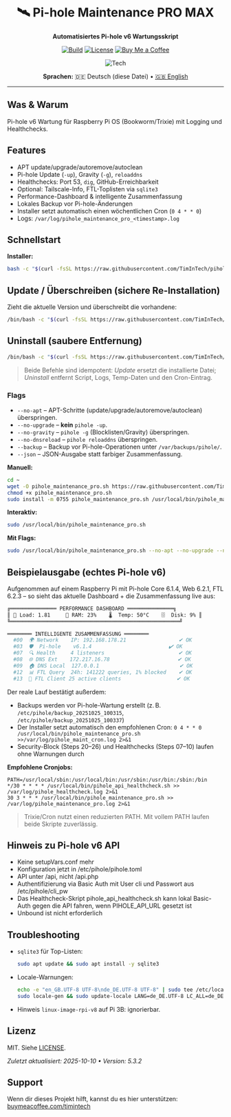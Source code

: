 <div align="center">

# 🛰️ Pi-hole Maintenance PRO MAX
**Automatisiertes Pi-hole v6 Wartungsskript**

[![Build](https://img.shields.io/github/actions/workflow/status/TimInTech/pihole-maintenance-pro/ci-sanity.yml?branch=main)](https://github.com/TimInTech/pihole-maintenance-pro/actions)
[![License](https://img.shields.io/github/license/TimInTech/pihole-maintenance-pro)](LICENSE)
[![Buy Me a Coffee](https://img.shields.io/badge/Kaffee%20spendieren-Unterst%C3%BCtzen-ffdd00?logo=buymeacoffee&logoColor=000&labelColor=fff)](https://buymeacoffee.com/timintech)

<img src="https://skillicons.dev/icons?i=bash,linux" alt="Tech" />

**Sprachen:** 🇩🇪 Deutsch (diese Datei) • [🇬🇧 English](README.md)

</div>

---

## Was & Warum
Pi-hole v6 Wartung für Raspberry Pi OS (Bookworm/Trixie) mit Logging und Healthchecks.

## Features
- APT update/upgrade/autoremove/autoclean  
- Pi-hole Update (`-up`), Gravity (`-g`), `reloaddns`  
- Healthchecks: Port 53, `dig`, GitHub-Erreichbarkeit  
- Optional: Tailscale-Info, FTL-Toplisten via `sqlite3`  
- Performance-Dashboard & intelligente Zusammenfassung  
- Lokales Backup vor Pi-hole-Änderungen  
- Installer setzt automatisch einen wöchentlichen Cron (`0 4 * * 0`)  
- Logs: `/var/log/pihole_maintenance_pro_<timestamp>.log`

## Schnellstart
**Installer:**
```bash
bash -c "$(curl -fsSL https://raw.githubusercontent.com/TimInTech/pihole-maintenance-pro/main/scripts/install.sh)"
```

<!-- UNINSTALL:BEGIN -->
## Update / Überschreiben (sichere Re-Installation)

Zieht die aktuelle Version und überschreibt die vorhandene:
```bash
/bin/bash -c "$(curl -fsSL https://raw.githubusercontent.com/TimInTech/pihole-maintenance-pro/main/scripts/install.sh)"
```

## Uninstall (saubere Entfernung)
```bash
/bin/bash -c "$(curl -fsSL https://raw.githubusercontent.com/TimInTech/pihole-maintenance-pro/main/scripts/uninstall.sh)"
```

> Beide Befehle sind idempotent: *Update* ersetzt die installierte Datei; *Uninstall* entfernt Script, Logs, Temp-Daten und den Cron-Eintrag.
<!-- UNINSTALL:END -->

### Flags

- `--no-apt` – APT-Schritte (update/upgrade/autoremove/autoclean) überspringen.
- `--no-upgrade` – **kein** `pihole -up`.
- `--no-gravity` – `pihole -g` (Blocklisten/Gravity) überspringen.
- `--no-dnsreload` – `pihole reloaddns` überspringen.
- `--backup` – Backup vor Pi-hole-Operationen unter `/var/backups/pihole/`.
- `--json` – JSON-Ausgabe statt farbiger Zusammenfassung.

**Manuell:**

```bash
cd ~
wget -O pihole_maintenance_pro.sh https://raw.githubusercontent.com/TimInTech/pihole-maintenance-pro/main/pihole_maintenance_pro.sh
chmod +x pihole_maintenance_pro.sh
sudo install -m 0755 pihole_maintenance_pro.sh /usr/local/bin/pihole_maintenance_pro.sh
```

**Interaktiv:**

```bash
sudo /usr/local/bin/pihole_maintenance_pro.sh
```

**Mit Flags:**

```bash
sudo /usr/local/bin/pihole_maintenance_pro.sh --no-apt --no-upgrade --no-gravity --no-dnsreload
```

## Beispielausgabe (echtes Pi-hole v6)
Aufgenommen auf einem Raspberry Pi mit Pi-hole Core 6.1.4, Web 6.2.1, FTL 6.2.3 – so sieht das aktuelle Dashboard + die Zusammenfassung live aus:

```bash
╔═══════════════ PERFORMANCE DASHBOARD ═══════════════╗
║ 🚀 Load: 1.81     💾 RAM: 23%    🌡  Temp: 50°C    🗄  Disk: 9% ║
╚═══════════════════════════════════════════════════════╝

════════ INTELLIGENTE ZUSAMMENFASSUNG ════════
  #00  🌍 Network    IP: 192.168.178.21                 ✔ OK
  #03  🛡  Pi-hole    v6.1.4                         ✔ OK
  #07  🔍 Health     4 listeners                        ✔ OK
  #08  🌐 DNS Ext    172.217.16.78                      ✔ OK
  #09  🏠 DNS Local  127.0.0.1                          ✔ OK
  #12  📊 FTL Query  24h: 141222 queries, 1% blocked    ✔ OK
  #13  👥 FTL Client 25 active clients                  ✔ OK
```

Der reale Lauf bestätigt außerdem:
- Backups werden vor Pi-hole-Wartung erstellt (z. B. `/etc/pihole/backup_20251025_100315`, `/etc/pihole/backup_20251025_100337`)
- Der Installer setzt automatisch den empfohlenen Cron: `0 4 * * 0 /usr/local/bin/pihole_maintenance_pro.sh >>/var/log/pihole_maint_cron.log 2>&1`
- Security-Block (Steps 20–26) und Healthchecks (Steps 07–10) laufen ohne Warnungen durch

**Empfohlene Cronjobs:**

```cron
PATH=/usr/local/sbin:/usr/local/bin:/usr/sbin:/usr/bin:/sbin:/bin
*/30 * * * * /usr/local/bin/pihole_api_healthcheck.sh >> /var/log/pihole_healthcheck.log 2>&1
30 3 * * * /usr/local/bin/pihole_maintenance_pro.sh >> /var/log/pihole_maintenance_pro.log 2>&1
```

> Trixie/Cron nutzt einen reduzierten PATH. Mit vollem PATH laufen beide Skripte zuverlässig.

## Hinweis zu Pi-hole v6 API

- Keine setupVars.conf mehr
- Konfiguration jetzt in /etc/pihole/pihole.toml
- API unter /api, nicht /api.php
- Authentifizierung via Basic Auth mit User cli und Passwort aus /etc/pihole/cli_pw
- Das Healthcheck-Skript pihole_api_healthcheck.sh kann lokal Basic-Auth gegen die API fahren, wenn PIHOLE_API_URL gesetzt ist
- Unbound ist nicht erforderlich

## Troubleshooting

* `sqlite3` für Top-Listen:

  ```bash
  sudo apt update && sudo apt install -y sqlite3
  ```
* Locale-Warnungen:

  ```bash
  echo -e "en_GB.UTF-8 UTF-8\nde_DE.UTF-8 UTF-8" | sudo tee /etc/locale.gen >/dev/null
  sudo locale-gen && sudo update-locale LANG=de_DE.UTF-8 LC_ALL=de_DE.UTF-8
  ```
* Hinweis `linux-image-rpi-v8` auf Pi 3B: ignorierbar.

## Lizenz

MIT. Siehe [LICENSE](LICENSE).

*Zuletzt aktualisiert: 2025-10-10 • Version: 5.3.2*

## Support
Wenn dir dieses Projekt hilft, kannst du es hier unterstützen:
[buymeacoffee.com/timintech](https://buymeacoffee.com/timintech)
